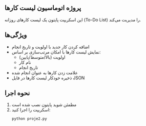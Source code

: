 ## پروژه اتوماسیون لیست کارها

این اسکریپت پایتون یک لیست کارهای روزانه (To-Do List) را مدیریت می‌کند.

## ویژگی‌ها
- اضافه کردن کار جدید با اولویت و تاریخ انجام
- نمایش لیست کارها با امکان مرتب‌سازی بر اساس:
  - اولویت (بالا/متوسط/پایین)
  - نام کار
  - تاریخ انجام
- علامت زدن کارها به عنوان انجام شده
- ذخیره خودکار لیست کارها در فایل JSON

## نحوه اجرا
1. مطمئن شوید پایتون نصب شده است
2. اسکریپت را اجرا کنید:
   ```bash
   python proje2.py
